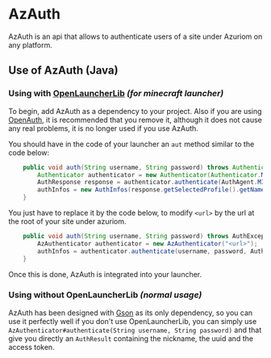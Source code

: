 # AzAuth

AzAuth is an api that allows to authenticate users of a site under Azuriom on any platform.

## Use of AzAuth (Java)

### Using with [OpenLauncherLib](https://github.com/Litarvan/OpenLauncherLib/) _(for minecraft launcher)_

To begin, add AzAuth as a dependency to your project.
Also if you are using [OpenAuth](https://github.com/Litarvan/OpenAuth/), it is recommended that you remove it,
although it does not cause any real problems, it is no longer used if you use AzAuth.

You should have in the code of your launcher an `aut` method similar to the code below:
```java
	public void auth(String username, String password) throws AuthenticationException {
		Authenticator authenticator = new Authenticator(Authenticator.MOJANG_AUTH_URL, AuthPoints.NORMAL_AUTH_POINTS);
		AuthResponse response = authenticator.authenticate(AuthAgent.MINECRAFT, username, password, "");
		authInfos = new AuthInfos(response.getSelectedProfile().getName(), response.getAccessToken(), response.getSelectedProfile().getId());
	}
```
You just have to replace it by the code below, to modify `<url>` by the url at the root of your site under azuriom.
```java
	public void auth(String username, String password) throws AuthException, IOException {
		AzAuthenticator authenticator = new AzAuthenticator("<url>");
		authInfos = authenticator.authenticate(username, password, AuthInfos.class);
	}
```
Once this is done, AzAuth is integrated into your launcher.

### Using without OpenLauncherLib _(normal usage)_

AzAuth has been designed with [Gson](https://github.com/google/gson) as its only dependency, so you can use it perfectly well if you don't use
OpenLauncherLib, you can simply use `AzAuthenticator#authenticate(String username, String password)` and that
give you directly an `AuthResult` containing the nickname, the uuid and the access token.